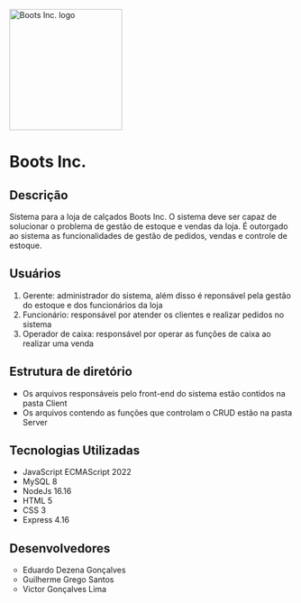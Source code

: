 <p>
    <img src="https://i.imgur.com/stJOzoT.png" alt="Boots Inc. logo" width="200" height="215">
</p>

<h1> <b> Boots Inc. </b> </h1>

<h2> <b> Descrição </b> </h2>
<p> 
    Sistema para a loja de calçados Boots Inc. O sistema deve ser capaz de solucionar o problema de gestão de estoque e vendas da loja. É outorgado ao sistema as funcionalidades de gestão de pedidos, vendas e controle de estoque. 
</p>


<h2> <b> Usuários </b> </h2>
<ol>
    <li>Gerente: administrador do sistema, além disso é reponsável pela gestão do estoque e dos funcionários da loja
    </li>
    <li>Funcionário: responsável por atender os clientes e realizar pedidos no sistema </li>
    <li>Operador de caixa: responsável por operar as funções de caixa ao realizar uma venda </li>
</ol>


<h2> <b> Estrutura de diretório </b> </h2>
<ul type="square">
    <li> Os arquivos responsáveis pelo front-end do sistema estão contidos na pasta Client </li>
    <li> Os arquivos contendo as funções que controlam o CRUD estão na pasta Server </li>
</ul>
 
<h2> <b> Tecnologias Utilizadas </b> </h2>
<ul>
    <li>JavaScript ECMAScript 2022  </li>
    <li>MySQL 8 </li>
    <li>NodeJs 16.16 </li>
    <li>HTML 5 </li>
    <li>CSS 3 </li>
    <li>Express 4.16 </li>
</ul>
 
<h2> <b> Desenvolvedores </b> </h2>
<ul type = "circle">
    <li>Eduardo Dezena Gonçalves</li>
    <li>Guilherme Grego Santos </li>
    <li>Victor Gonçalves Lima </li>
</ul>
